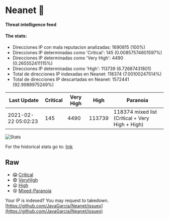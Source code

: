 # Neanet :hocho:
#### Threat intelligence feed
#### The stats:

- Direcciones IP con mala reputacion analizadas: 1690815 (100%)
- Direcciones IP determinadas como 'Critical':  145 (0.00857574601597%)
- Direcciones IP determinadas como 'Very High':  4490 (0.265552411115%)
- Direcciones IP determinadas como 'High':  113739 (6.72687431801)
- Total de direcciones IP indexadas en Neanet:  118374 (7.00100247514%)
- Total de direcciones IP descartadas en Neanet:  1572441 (92.9989975249%)

| Last Update | Critical | Very High | High | Paranoia |
| --- | --- | --- | --- | --- |
| 2021-02-22 05:02:23 | 145 | 4490 | 113739 | 118374 mixed list (Critical + Very High + High)|

![Stats](https://docs.google.com/spreadsheets/d/e/2PACX-1vSnaNMIXVabIpDJjufMlzH7poXnshF3mgd8Is1g9ytUEzVsP5my4Trn8f-xkoLLQ38xpL3HtmUexLo6/pubchart?oid=501124687&format=image)

For the historical stats go to: [link](/stats.csv)
## Raw
- :scream: [Critical](https://raw.githubusercontent.com/JavaGarcia/Neanet/master/blacklists/neanet_critical.txt)
- :fearful: [VeryHigh](https://raw.githubusercontent.com/JavaGarcia/Neanet/master/blacklists/neanet_veryHigh.txtt)
- :frowning: [High](https://raw.githubusercontent.com/JavaGarcia/Neanet/master/blacklists/neanet_high.txt)
- :dizzy_face: [Mixed-Paranoia](https://raw.githubusercontent.com/JavaGarcia/Neanet/master/blacklists/neanet_all.txt)


Your IP is indexed? You may request to takedown. [https://github.com/JavaGarcia/Neanet/issues](https://github.com/JavaGarcia/Neanet/issues)






















































































































































































































































































































































































































































































































































































































































































































































































































































































































































































































































































































































































































































































































































































































































































































































































































































































































































































































































































































































































































































































































































































































































































































































































































































































































































































































































































































































































































































































































































































































































































































































































































































































































































































































































































































































































































































































































































































































































































































































































































































































































































































































































































































































































































































































































































